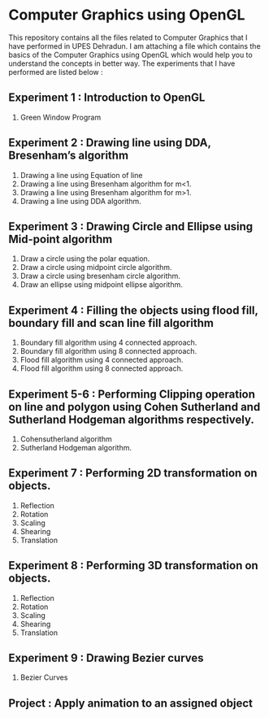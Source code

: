 # **Computer Graphics using OpenGL**

This repository contains all the files related to Computer Graphics that I have performed in UPES Dehradun. I am attaching a file which contains the basics of the Computer Graphics using OpenGL which would help you to understand the concepts in better way. The experiments that I have performed are listed below :

## **Experiment 1 : Introduction to OpenGL**
 
1. Green Window Program

## **Experiment 2 : Drawing line using DDA, Bresenham’s algorithm**

1. Drawing a line using Equation of line 
2. Drawing a line using Bresenham algorithm for m<1.
3. Drawing a line using Bresenham algorithm for m>1.
4. Drawing a line using DDA algorithm.

## **Experiment 3 : Drawing Circle and Ellipse using Mid-point algorithm**

1. Draw a circle using the polar equation.
2. Draw a circle using midpoint circle algorithm.
3. Draw a circle using bresenham circle algorithm.
4. Draw an ellipse using midpoint ellipse algorithm.

## **Experiment 4 : Filling the objects using flood fill, boundary fill and scan line fill algorithm**

1. Boundary fill algorithm using 4 connected approach.
2. Boundary fill algorithm using 8 connected approach.
3. Flood fill algorithm using 4 connected approach.
4. Flood fill algorithm using 8 connected approach.

## **Experiment 5-6 : Performing Clipping operation on line and polygon using Cohen Sutherland and Sutherland Hodgeman algorithms respectively.**

1. Cohensutherland algorithm
2. Sutherland Hodgeman algorithm.

## **Experiment 7 : Performing 2D transformation on objects.**

1. Reflection
2. Rotation
3. Scaling
4. Shearing
5. Translation

## **Experiment 8 : Performing 3D transformation on objects.**

1. Reflection
2. Rotation
3. Scaling
4. Shearing
5. Translation

## **Experiment 9 : Drawing Bezier curves**

1. Bezier Curves

## **Project : Apply animation to an assigned object**

